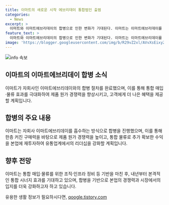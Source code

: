 ```yaml
---
title: 이마트의 새로운 시작 에브리데이 통합법인 출범
categories:
  - News
excerpt: >
  이마트와 이마트에브리데이의 합병으로 인한 변화가 기대된다. 이마트는 이마트에브리데이를 흡수하여 통합 매입·물류 효과를 극대화하고, 제품 원가 경쟁력을 높이기 위한 계획을 밝혔다. 이에 따라 이마트 상품을 취급하는 이마트에브리데이 점포 수를 140여개로 확대할 예정이며, 본격적인 통합 시너지 효과가 내년부터 나타날 것으로 전망된다. 이로써 이마트는 고객들에게 혜택을 더하고, 유통업계에서의 리더십을 확고히 할 계획이다.
feature_text: >
  이마트와 이마트에브리데이의 합병으로 인한 변화가 기대된다. 이마트는 이마트에브리데이를 흡수하여 통합 매입·물류 효과를 극대화하고, 제품 원가 경쟁력을 높이기 위한 계획을 밝혔다. 이에 따라 이마트 상품을 취급하는 이마트에브리데이 점포 수를 140여개로 확대할 예정이며, 본격적인 통합 시너지 효과가 내년부터 나타날 것으로 전망된다. 이로써 이마트는 고객들에게 혜택을 더하고, 유통업계에서의 리더십을 확고히 할 계획이다.
image: 'https://blogger.googleusercontent.com/img/b/R29vZ2xl/AVvXsEixyZcFfHzMRdzZMjFBmAUKJYCLCGyLL1o632UiGVXcaFdKo_bkvkuCioo0uUKlGfBVcT3P84aROyZIXSBEx3Aw5nCQ3pTgDom1WDC4m8eifvWiAmWEEVb4x6G_l8C0QH225ldMjyaFvpxGEBGNO37VmDTDMHGhJPq73UglMfDca1-0aw/s1600/blogspot.png'
---
```


<p><img src="https://blogger.googleusercontent.com/img/b/R29vZ2xl/AVvXsEixyZcFfHzMRdzZMjFBmAUKJYCLCGyLL1o632UiGVXcaFdKo_bkvkuCioo0uUKlGfBVcT3P84aROyZIXSBEx3Aw5nCQ3pTgDom1WDC4m8eifvWiAmWEEVb4x6G_l8C0QH225ldMjyaFvpxGEBGNO37VmDTDMHGhJPq73UglMfDca1-0aw/s1600/blogspot.png" alt="info 속보" /></p>

<h2 data-ke-size="size26">이마트의 이마트에브리데이 합병 소식</h2>

<p data-ke-size="size16">이마트가 자회사인 이마트에브리데이와의 합병 절차를 완료했으며, 이를 통해 통합 매입·물류 효과를 극대화하여 제품 원가 경쟁력을 향상시키고, 고객에게 더 나은 혜택을 제공할 계획입니다.</p>

<h2 data-ke-size="size26">합병의 주요 내용</h2>

<p data-ke-size="size16">이마트는 자회사 이마트에브리데이를 흡수하는 방식으로 합병을 진행했으며, 이를 통해 한층 커진 구매력을 바탕으로 제품 원가 경쟁력을 높이고, 통합 물류로 추가 확보한 수익을 본업에 재투자하여 유통업계에서의 리더십을 강화할 계획입니다.</p>

<h2 data-ke-size="size26">향후 전망</h2>

<p data-ke-size="size16">이마트는 통합 매입·물류를 위한 조직·인프라 정비 등 기반을 마친 후, 내년부터 본격적인 통합 시너지 효과를 기대하고 있으며, 합병을 기반으로 본업의 경쟁력과 시장에서의 입지를 더욱 강화하고자 하고 있습니다.</p>
유용한 생활 정보가 필요하시다면, <a href="https://qoogle.tistory.com" rel="dofollow">qoogle.tistory.com</a>


